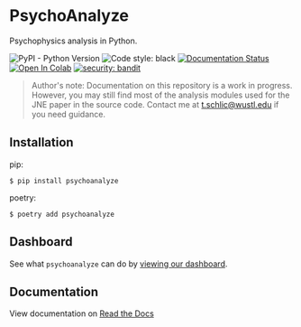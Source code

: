 # PsychoAnalyze

Psychophysics analysis in Python.

![PyPI - Python Version](https://img.shields.io/pypi/pyversions/psychoanalyze) 
![Code style: black](https://img.shields.io/badge/code%20style-black-000000.svg)
[![Documentation Status](https://readthedocs.org/projects/psychoanalyze/badge/?version=latest)](https://psychoanalyze.readthedocs.io/en/latest/?badge=latest)
[![Open In Colab](https://colab.research.google.com/assets/colab-badge.svg)](https://colab.research.google.com/github/schlich/psychoanalyze/blob/main/docs/notebook.ipynb)
[![security: bandit](https://img.shields.io/badge/security-bandit-yellow.svg)](https://github.com/PyCQA/bandit)

> Author's note: Documentation on this repository is a work in progress.  However, you may still find most of the analysis modules used for the JNE paper in the source code. Contact me at t.schlic@wustl.edu if you need guidance.

## Installation
pip:
```console
$ pip install psychoanalyze
```
poetry:
```console
$ poetry add psychoanalyze
```

## Dashboard
See what `psychoanalyze` can do by [viewing our dashboard](https://psychoanalyze.herokuapp.com/).

## Documentation
View documentation on [Read the Docs](https://psychoanalyze.readthedocs.io/en/latest/)
